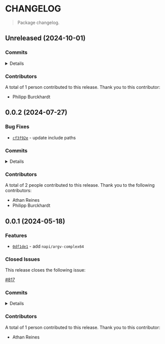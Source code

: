 # CHANGELOG

> Package changelog.

<section class="release" id="unreleased">

## Unreleased (2024-10-01)

<section class="commits">

### Commits

<details>

-   [`9e689ff`](https://github.com/stdlib-js/stdlib/commit/9e689ffcb7c6223afc521f1e574b42f10921cf5e) - **chore:** fix indentation in manifest.json files _(by Philipp Burckhardt)_

</details>

</section>

<!-- /.commits -->

<section class="contributors">

### Contributors

A total of 1 person contributed to this release. Thank you to this contributor:

-   Philipp Burckhardt

</section>

<!-- /.contributors -->

</section>

<!-- /.release -->

<section class="release" id="v0.0.2">

## 0.0.2 (2024-07-27)

<section class="bug-fixes">

### Bug Fixes

-   [`cf3f92e`](https://github.com/stdlib-js/stdlib/commit/cf3f92eddd20ec1a4106c8a34f7d7705a9a99dbc) - update include paths

</section>

<!-- /.bug-fixes -->

<section class="commits">

### Commits

<details>

-   [`8d4c46b`](https://github.com/stdlib-js/stdlib/commit/8d4c46b10ca912401e0ff0caa37a17cd3c443c2f) - **refactor:** update paths _(by Athan Reines)_
-   [`18b3c79`](https://github.com/stdlib-js/stdlib/commit/18b3c79c5035c7082618b7379cd6576e64393a96) - **refactor:** update paths _(by Athan Reines)_
-   [`d04dcbd`](https://github.com/stdlib-js/stdlib/commit/d04dcbd6dc3b0bf4a89bd3947d317fa5ff15bb38) - **docs:** remove private annotations in C comments _(by Philipp Burckhardt)_
-   [`cf3f92e`](https://github.com/stdlib-js/stdlib/commit/cf3f92eddd20ec1a4106c8a34f7d7705a9a99dbc) - **fix:** update include paths _(by Athan Reines)_
-   [`75d4f83`](https://github.com/stdlib-js/stdlib/commit/75d4f83cb85610d23a04dc21a03f8075f6d3665f) - **refactor:** update require and include paths _(by Athan Reines)_

</details>

</section>

<!-- /.commits -->

<section class="contributors">

### Contributors

A total of 2 people contributed to this release. Thank you to the following contributors:

-   Athan Reines
-   Philipp Burckhardt

</section>

<!-- /.contributors -->

</section>

<!-- /.release -->

<section class="release" id="v0.0.1">

## 0.0.1 (2024-05-18)

<section class="features">

### Features

-   [`0df1de1`](https://github.com/stdlib-js/stdlib/commit/0df1de11d761ee1a7ea02d15e537cd5eab1b4306) - add `napi/argv-complex64`

</section>

<!-- /.features -->

<section class="issues">

### Closed Issues

This release closes the following issue:

[#817](https://github.com/stdlib-js/stdlib/issues/817)

</section>

<!-- /.issues -->

<section class="commits">

### Commits

<details>

-   [`0df1de1`](https://github.com/stdlib-js/stdlib/commit/0df1de11d761ee1a7ea02d15e537cd5eab1b4306) - **feat:** add `napi/argv-complex64` _(by Athan Reines)_

</details>

</section>

<!-- /.commits -->

<section class="contributors">

### Contributors

A total of 1 person contributed to this release. Thank you to this contributor:

-   Athan Reines

</section>

<!-- /.contributors -->

</section>

<!-- /.release -->

